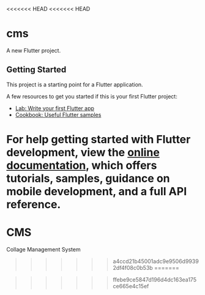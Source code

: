 <<<<<<< HEAD
<<<<<<< HEAD
# cms

A new Flutter project.

## Getting Started

This project is a starting point for a Flutter application.

A few resources to get you started if this is your first Flutter project:

- [Lab: Write your first Flutter app](https://docs.flutter.dev/get-started/codelab)
- [Cookbook: Useful Flutter samples](https://docs.flutter.dev/cookbook)

For help getting started with Flutter development, view the
[online documentation](https://docs.flutter.dev/), which offers tutorials,
samples, guidance on mobile development, and a full API reference.
=======
# CMS
Collage Management System
>>>>>>> a4ccd21b45001adc9e9506d99392df4f08c0b53b
=======

>>>>>>> ffebe9ce5847d196d4dc163ea175ce665e4c15ef
